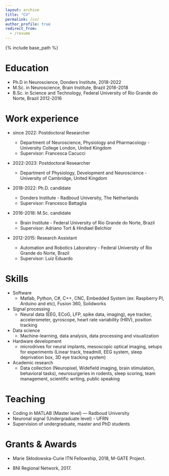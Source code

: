 ```yaml
---
layout: archive
title: "CV"
permalink: /cv/
author_profile: true
redirect_from:
  - /resume
---
```


{% include base_path %}

Education
======
* Ph.D in Neuroscience, Donders Institute, 2018-2022
* M.Sc. in Neuroscience, Brain Institute, Brazil 2016-2018
* B.Sc. in Science and Technology, Federal University of Rio Grande do Norte, Brazil 2012-2016

Work experience
======
* since 2022: Postdoctoral Researcher
  * Department of Neuroscience, Physiology and Pharmacology - University College London, United Kingdom
  * Supervisor: Francesca Cacucci

* 2022-2023: Postdoctoral Researcher
  * Department of Physiology, Development and Neuroscience - University of Cambridge, United Kingdom

* 2018-2022: Ph.D. candidate
  * Donders Institute - Radboud University, The Netherlands
  * Supervisor: Francesco Battaglia

* 2016-2018: M.Sc. candidate
  * Brain Institute - Federal University of Rio Grande do Norte, Brazil
  * Supervisor: Adriano Tort & Hindiael Belchior

* 2012-2015: Research Assistant
  * Automation and Robotics Laboratory - Federal University of Rio Grande do Norte, Brazil
  * Supervisor: Luiz Eduardo
    
Skills
======
* Software
  * Matlab, Python, C#, C++, CNC, Embedded System (ex: Raspberry PI, Arduino and etc), Fusion 360, Solidworks
* Signal processing
  * Neural data (EEG, ECoG, LFP, spike data, imaging), eye tracker, accelerometer, gyroscope, heart rate variability (HRV), position tracking
* Data science
  * Machine-learning, data analysis, data processing and visualization
* Hardware development
  * microdrives for neural implants, mesoscopic optical imaging, setups for experiments (Linear track, treadmill, EEG system, sleep deprivation box, 3D eye tracking system)
* Academic research
  * Data collection (Neuropixel, Widefield imaging, brain stimulation, behavioral tasks), neurosurgeries in rodents, sleep scoring, team management, scientific writing, public speaking
  
Teaching
======
* Coding in MATLAB (Master level) — Radboud University
* Neuronal signal (Undergraduate level) - UFRN
* Supervision of undergraduate, master and PhD students
  
Grants & Awards
======
* Marie Skłodowska-Curie ITN Fellowship,
2018, M-GATE Project.

* BNI Regional Network, 2017.
